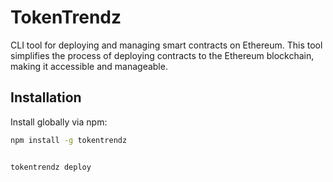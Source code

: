 # TokenTrendz

CLI tool for deploying and managing smart contracts on Ethereum. This tool simplifies the process of deploying contracts to the Ethereum blockchain, making it accessible and manageable.

## Installation

Install globally via npm:

```bash
npm install -g tokentrendz


tokentrendz deploy
